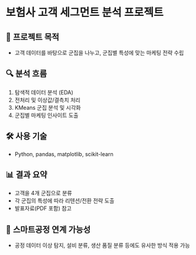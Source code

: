 # 보험사 고객 세그먼트 분석 프로젝트

## 🧠 프로젝트 목적
- 고객 데이터를 바탕으로 군집을 나누고, 군집별 특성에 맞는 마케팅 전략 수립

## 🔍 분석 흐름
1. 탐색적 데이터 분석 (EDA)
2. 전처리 및 이상값/결측치 처리
3. KMeans 군집 분석 및 시각화
4. 군집별 마케팅 인사이트 도출

## 🛠 사용 기술
- Python, pandas, matplotlib, scikit-learn

## 📊 결과 요약
- 고객을 4개 군집으로 분류
- 각 군집의 특성에 따라 리텐션/전환 전략 도출
- 발표자료(PDF 포함) 참고

## 🔗 스마트공정 연계 가능성
- 공정 데이터 이상 탐지, 설비 분류, 생산 품질 분류 등에도 유사한 방식 적용 가능
